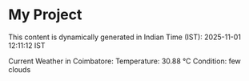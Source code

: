 # My Project

This content is dynamically generated in Indian Time (IST): 2025-11-01 12:11:12 IST


Current Weather in Coimbatore:
Temperature: 30.88 °C
Condition: few clouds
